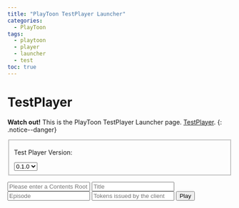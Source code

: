 ```yaml
---
title: "PlayToon TestPlayer Launcher"
categories:
  - PlayToon
tags:  
  - playtoon
  - player
  - launcher
  - test
toc: true
---
```


# TestPlayer
<!-- Html 문법과 markdown 문법 섞임 -->
**Watch out!** This is the PlayToon TestPlayer Launcher page. [TestPlayer](#testplayer).
{: .notice--danger}

<form id="formPlayerVersion">
  <fieldset>
  <p>Test Player Version:</p>
    <select name="version" >
      <!-- <option value="none">=== Select ===</option> -->
      <!-- <option value="testplayer_020">0.2.0</option> -->
      <option value="testplayer_010" selected>0.1.0</option>
    </select>
  </fieldset>
</form>

<!-- <form id="formContentsUrl">
  <fieldset>
    <p>Contents Root URL:</p>
    <div>
      <input type="radio" id="Default" name="contact" value="Default" onclick="SetTargetRadioCustomUrl('Default')" checked> Default
      <label for="Default"></label>
      <input type="radio" id="Custom" name="contact" value="Custom" onclick="SetTargetRadioCustomUrl('Custom')"> Custom
      <label for="Custom" ></label>
    </div>
  </fieldset>
</form> -->

<form id="formInputInfo" action="javascript:;" onsubmit="return PlayToonSubmit(this);">
    <input id="custom-url" name="customUrl" type="text" placeholder="Please enter a Contents Root URL" required />
    <input id="title" type="text" placeholder="Title" list="title-list" required />
    <datalist id="title-list">
        <option value="Title_Sample"></option>
    </datalist>
    <input id="episode" type="text" placeholder="Episode" list="episode-list" required />
    <datalist id="episode-list">
        <option value="Episode1"></option>
    </datalist>
    <input id="token" type="text" placeholder="Tokens issued by the client" required />
    <button type="submit" id="show-selected" class="btn btn--info">Play</button>
</form>

<script charset="UTF-8" type="text/javascript">
  String.prototype.format = function() {
    var formatted = this;
    for (var i = 0; i < arguments.length; i++) {
        var regexp = new RegExp('\\{'+i+'\\}', 'gi');
        formatted = formatted.replace(regexp, arguments[i]);
    }
    return formatted;
  }  
  function GetPlayerUrl(playerVersion){
    switch (playerVersion) {
      case "testplayer_010":
        return "{{site.data.playtoon-urls.player.testplayer_010}}";
      case "testplayer_020":
        return "{{site.data.playtoon-urls.player.testplayer_020}}";
      default:
        return "";
    }
  }
  // function GetContentsUrl(theForm, selectedCustomUrl, playerVersion){
  //   if(selectedCustomUrl == "Custom"){
  //     return theForm.elements["custom-url"].value;
  //   }
  //   else{
  //     switch (playerVersion) {
  //     case "testplayer_010":
  //       return "{{site.data.playtoon-urls.contents.contents_010}}";
  //     case "testplayer_020":
  //       return "{{site.data.playtoon-urls.contents.contents_020}}";
  //     default:
  //       return "";
  //       }
  //     }
  // }
  // function SetTargetRadioCustomUrl(currentRadio){
  //   let isCustomUrl = currentRadio == "Custom";
  //   if(isCustomUrl == false){
  //     formInputInfo.customUrl.value = "";
  //   }
  //   formInputInfo.customUrl.disabled = !isCustomUrl;
  //   formInputInfo.customUrl.required = isCustomUrl;
  // }
  function PlayToonSubmit(theForm){
    let playerRootUrl = "{{site.data.playtoon-urls.player.root}}";
    let token = theForm.elements["token"].value;
    let title = theForm.elements["title"].value;
    let episode = theForm.elements["episode"].value;
    let contentsUrl = theForm.elements["custom-url"].value;
    // for(let i=1; i < formContentsUrl.elements.length; ++i){
    //   if(formContentsUrl.elements[i].checked){
    //     var selectedCustomUrl = formContentsUrl.elements[i].value;
    //   }
    // }
    for(let i=1; i < formPlayerVersion.elements.length; ++i){
      var playerVersion = formPlayerVersion.elements[i].value;
      var playerUrl = GetPlayerUrl(playerVersion)
      // var contentsUrl = GetContentsUrl(theForm, selectedCustomUrl, playerVersion)
    }
    if(playerVersion == "testplayer_010"){
      var url = "{0}?token={1}?title={2}?episode={3}?c_url={4}".format(playerUrl, token, title, episode, contentsUrl);
    }
    else{
      var url = "{0}?token={1}&title={2}&episode={3}&c_url={4}".format(playerUrl, token, title, episode, contentsUrl);
    }
    // alert(url);
    location.href=url;
  }
</script>
